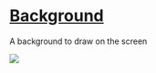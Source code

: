 # [Background](https://visnowden.github.io/background)

A background to draw on the screen

<img src="http://img.shields.io/static/v1?label=status:&message=Work%20in%20progress&color=darkred"/>
